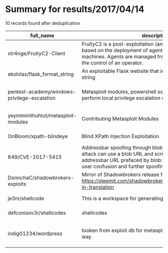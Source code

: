 
# Summary for results/2017/04/14
    
10 records found after deduplication

| full_name | description | html_url | matched_list | matched_count | pushed_at | size | stargazers_count | language | forks_count | vul_ids |
|----------------------------------------------|---------------------------------------------------------------------------------------------------------------------------------------------------------------------------------------------------------------------------------|-----------------------------------------------------------------|---------------------------------------------|-----------------|---------------------------|--------|--------------------|------------|---------------|-------------------|
| xtr4nge/FruityC2-Client | FruityC2 is a post-exploitation (and open source) framework based on the deployment of agents on compromised machines. Agents are managed from a web interface under the control of an operator. | https://github.com/xtr4nge/FruityC2-Client | ['exploit'] | 1 | 2017-04-14 09:31:43+00:00 | 591 | 60 | JavaScript | 23 | [] |
| ekohilas/flask_format_string | An exploitable Flask website that implements a python format string | https://github.com/ekohilas/flask_format_string | ['exploit'] | 1 | 2017-04-14 07:28:54+00:00 | 6 | 0 | Python | 0 | [] |
| pentest-academy/windows-privilege-escalation | Metasploit modules, powershell scripts and custom exploit to perform local privilege escalation on windows systems. | https://github.com/pentest-academy/windows-privilege-escalation | ['exploit', 'metasploit module OR payload'] | 2 | 2017-04-14 13:15:55+00:00 | 7 | 10 | PowerShell | 6 | [] |
| yeyintminthuhtut/metasploit-modules | Contributing Metasploit Modules | https://github.com/yeyintminthuhtut/metasploit-modules | ['metasploit module OR payload'] | 1 | 2017-04-14 10:39:58+00:00 | 8 | 0 | Ruby | 0 | [] |
| OnBloom/xpath-blindeye | Blind XPath Injection Exploitation | https://github.com/OnBloom/xpath-blindeye | ['exploit'] | 1 | 2017-04-14 03:31:08+00:00 | 7 | 1 | Python | 1 | [] |
| 649/CVE-2017-5415 | Addressbar spoofing through blob URL (Firefox browser). An attack can use a blob URL and script to spoof an arbitrary addressbar URL prefaced by blob: as the protocol, leading to user confusion and further spoofing attacks. | https://github.com/649/CVE-2017-5415 | ['cve-2'] | 1 | 2017-04-14 04:55:51+00:00 | 0 | 6 | HTML | 8 | ['CVE-2017-5415'] |
| DonnchaC/shadowbrokers-exploits | Mirror of Shadowbrokers release from https://steemit.com/shadowbrokers/@theshadowbrokers/lost-in-translation | https://github.com/DonnchaC/shadowbrokers-exploits | ['exploit'] | 1 | 2017-04-14 10:24:33+00:00 | 181028 | 312 | Python | 178 | [] |
| je3m/shellcode | This is a workspace for generating shellcode | https://github.com/je3m/shellcode | ['shellcode'] | 1 | 2017-04-14 19:58:42+00:00 | 2 | 0 | C++ | 0 | [] |
| defconisov3r/shellcodes | shellcodes | https://github.com/defconisov3r/shellcodes | ['shellcode'] | 1 | 2017-04-14 21:23:14+00:00 | 3 | 0 | C | 0 | [] |
| indig01234/wordpress | tooken from exploit db for metasploit, easier to download this way | https://github.com/indig01234/wordpress | ['exploit', 'metasploit module OR payload'] | 2 | 2017-04-14 22:44:19+00:00 | 1 | 0 | | 0 | [] |
